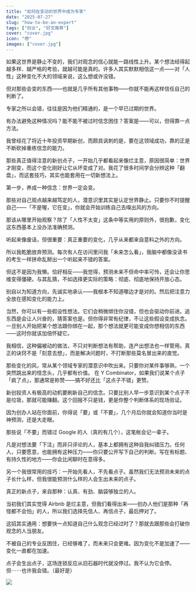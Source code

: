 ```yaml
---
title: "如何在变动的世界中成为专家"
date: "2025-07-27"
slug: "how-to-be-an-expert"
tags: ["创业", "好文推荐"]
cover: "cover.jpg"
icon: "😎"
images: ["cover.jpg"]
---
```

如果这世界是静止不变的，我们对观念的信心就能一路线性上升。某个想法经得起越多样、越严格的考验，就越可能是真的。许多人其实默默相信这一点——对「人性」这种变化不大的领域来说，这么想或许没错。



但对那些会变的东西——也就是几乎所有其他事物——你就不能再这样信任自己的判断了。



专家之所以会错，往往是因为他们精通的，是一个早已过期的世界。



有办法避免这种情况吗？能不能不被过时信念困住？答案是——可以，但得靠一点方法。



我曾经花了将近十年投资早期新创，而颇具讽刺的是，要在这领域成功，靠的正是不断砍掉重练信念的能力。



那些真正值得注意的新创点子，一开始几乎都看起来像烂主意，原因很简单：世界才刚变，而这个变化刚好让它从坏变成了对。我花了很多时间学会分辨这种「翻盘」，而这套技巧，其实也能套用在一切新想法上。



第一步，养成一种信念：世界一定会变。



那些对自己观点越来越笃定的人，潜意识里其实是认定世界静止。只要你不时提醒自己——「不是喔，它在变」，你就会开始训练自己去嗅出风的方向。



那该从哪里开始观察？除了「人性不太变」这条中等实用的原则外，很抱歉，变化这东西基本上没办法准确预测。



听起来像废话，但很重要：真正重要的变化，几乎从来都来自意料之外的方向。



所以我乾脆放弃预测。每次有人在访问里问我「未来怎么看」，我脑中都像没读书的考生一样拼命乱掰出一个听起来不错的答案。



但这不是因为我懒。恰好相反——我觉得，预测未来不但命中率可怜，还会让你思维变得僵硬。与其乱猜，不如选择更实际的策略：彻底、彻底地保持开放心态。



别自以为知道方向，先诚实地承认——我根本不知道哪边才是对的。然后把注意力全放在感知变化的能力上。



当然，你可以有一些假设性想法。它们会稍微绑住你没错，但也会驱动你前进。追东西是会让人兴奋的，猜答案也是。但你得非常有纪律，不让这些假设变成执念。
一旦别人开始把某个想法跟你绑在一起，那个想法就更可能变成你想相信的东西——这时你就该加倍怀疑它。



我相信，这种偏被动的做法，不只对判断想法有帮助，连产出想法也一样管用。真正的诀窍不是「刻意去想」，而是解决问题时，不打断那些莫名冒出来的直觉。



那些变化的风，常从某个领域专家的潜意识中吹出来。只要你对某件事够熟，一个突然跳出来的怪念头，几乎都有价值。
在 Y Combinator，如果我们说某个点子「疯了点」，那通常是称赞——搞不好还比「这点子不错」更赞。



新创投资人有极高的动机要刷新自己的信念。只要比别人早一步意识到某个点子不是垃圾，那就可能赚翻。这个回报不只是钱，更是你整个判断体系的现场验证。



因为创办人站在你面前，你得说「要」或「不要」，几个月后你就会知道你当时是神预测，还是大走眼。



那些说「不要」而错过 Google 的人（真的有几个），这笔帐会记一辈子。



凡是对想法要「下注」而非只评论的人，基本上都拥有这种自我纠错压力。任何人，只要愿意，也能拥有这种压力——你只要公开写下自己的判断。写在有标题、有持久性的地方——你会比闲聊时在意得多。



另一个我很常用的技巧：一开始先看人，不先看点子。虽然我们无法预测未来的点子长什么样，但我很能预测什么样的人会生出未来的点子。



真正的新点子，来自那种：认真、有劲、脑袋够独立的人。



当初我们其实觉得 Airbnb 是烂主意，但我们看得出来——创办人他们是那种「再怪都不会怕」的人，所以我们选择先信人、再信点子，最后押对了。



这招其实通用：想要快一点知道自己什么观念已经过时了？那就去跟那些会打破你观念的人当朋友。



不被自己的专业反困住，已经够难了，而未来只会更难。因为变化不是加速了——变化一直都在加速。



点子会生出点子，这场连锁反应从旧石器时代就没停过。我不认为它会停。
但⋯⋯也许我会错。（最好是）




![](https://prod-files-secure.s3.us-west-2.amazonaws.com/112d0858-5090-4d34-a606-b75eb8d65fd2/46476355-9cf3-4e99-9b7a-3531bc426380/1000202064.png?X-Amz-Algorithm=AWS4-HMAC-SHA256&X-Amz-Content-Sha256=UNSIGNED-PAYLOAD&X-Amz-Credential=ASIAZI2LB466QVUN3FFT%2F20251021%2Fus-west-2%2Fs3%2Faws4_request&X-Amz-Date=20251021T081932Z&X-Amz-Expires=3600&X-Amz-Security-Token=IQoJb3JpZ2luX2VjEFUaCXVzLXdlc3QtMiJHMEUCIFW7%2BwATiwBx90CSubb041rfPypIcvuKWPeyyh6cwsm3AiEAvIt18cf9h1WgJS5j9AuH75YzYR5syuKB8kT9E5CLNhsqiAQI%2Fv%2F%2F%2F%2F%2F%2F%2F%2F%2F%2FARAAGgw2Mzc0MjMxODM4MDUiDGCVjF4%2FYQYIK6iN3SrcA8lhILMGDm8SVfq60tRBCNF0rsylibzMJ1hp80hcSbJq%2B771mF26GlcK5YuOiU5R8TIWalWJ8HVw2opZ11EuHtoAwPYNpKK%2BjbYGaGRKO5boCjcU1DF8fa5VNYh5GuPTS1q7Y6yMN1r%2FJmctVaC11kXZaAhvNQL9X%2F473Jd7Zdjg1eVgvEnuOlHx3IAI5y%2BFMMrOu%2Bid0lyndxfIqaUQN2MQREySz2bSsxb6%2FBxq%2Bsk7Ll5Ib7pn8iW5opWiimuvebTQdC%2FNYRvpPP8kDpZAUK1TbxbuaKSsnaQvaRvo1eMFWzKHJQHaip4AkOxQc%2BodKE9rAjKGiiWSiDkCavKBWl8FsxMjFgWs%2BO%2BmpNYcAo8iZFJx0OcBgZ5g0AQh73pIjvbwfavaKFdhUwDoAxhmoINhc0%2BB5OpaWWXUEusly53Q%2BWiAHrtusmr3vd3ihfuwImK71tOdYlmA9iU0h6hiMh1LzOCBiAlAodrKVZL%2BhXnrr%2BAKfsCfIsSBzKbOcV3L91CEfJVF%2BQVwKQmZ5VKOCyRJ5SccbAy3uDwZNWFKlG9YA35lGMpOrwgzpA7Q3y8nkf56F50mV%2FNc8y8LkzDbG5DqaAibe6eW%2BLmKFOK%2BHK%2Bh1UK7UOExy0rbVBKcMKus3McGOqUBOcA9sXQ8pAJz7%2BOX8QEVNQd%2FW2Kmzv9DzYk1wSWI52ti6FV8ybcemvI4MsPZ4m2sXIPp8iE8%2Fb7zijo9%2Bx4WV3QGGMdD4XmkBIeKZy%2Fqvkz23l5XVDm4c0dhKHp%2FRPrgUtGfD1YeCXJm3W3whImF3qnWXrfDq1ZJiMlV97evE0w%2FFr5qtX%2Fi%2FG8LaaepYOZJ%2Fb8qq29aQZe2pueoxr9VEh9M%2BIR5&X-Amz-Signature=e4847afcddf14ad0a91dd96a47f030bcae2cf6ecbf1e4e875cec9c0e68cd371b&X-Amz-SignedHeaders=host&x-amz-checksum-mode=ENABLED&x-id=GetObject)


